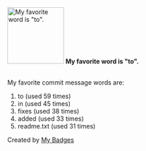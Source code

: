 <img src="https://github.com/my-badges/my-badges/blob/master/src/all-badges/favorite-word/favorite-word.png?raw=true" alt="My favorite word is &quot;to&quot;." title="My favorite word is &quot;to&quot;." width="128">
<strong>My favorite word is &quot;to&quot;.</strong>
<br><br>

My favorite commit message words are:

1. to (used 59 times)
2. in (used 45 times)
3. fixes (used 38 times)
4. added (used 33 times)
5. readme.txt (used 31 times)


Created by <a href="https://github.com/my-badges/my-badges">My Badges</a>